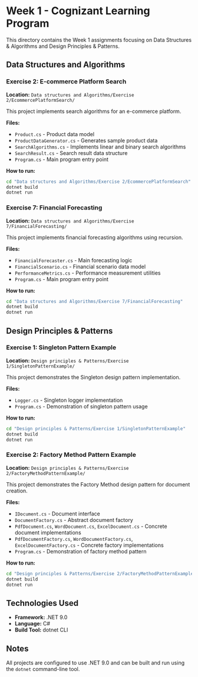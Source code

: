 # Week 1 - Cognizant Learning Program

This directory contains the Week 1 assignments focusing on Data Structures & Algorithms and Design Principles & Patterns.

## Data Structures and Algorithms

### Exercise 2: E-commerce Platform Search
**Location:** `Data structures and Algorithms/Exercise 2/EcommercePlatformSearch/`

This project implements search algorithms for an e-commerce platform.

**Files:**
- `Product.cs` - Product data model
- `ProductDataGenerator.cs` - Generates sample product data
- `SearchAlgorithms.cs` - Implements linear and binary search algorithms
- `SearchResult.cs` - Search result data structure
- `Program.cs` - Main program entry point

**How to run:**
```bash
cd "Data structures and Algorithms/Exercise 2/EcommercePlatformSearch"
dotnet build
dotnet run
```

### Exercise 7: Financial Forecasting
**Location:** `Data structures and Algorithms/Exercise 7/FinancialForecasting/`

This project implements financial forecasting algorithms using recursion.

**Files:**
- `FinancialForecaster.cs` - Main forecasting logic
- `FinancialScenario.cs` - Financial scenario data model
- `PerformanceMetrics.cs` - Performance measurement utilities
- `Program.cs` - Main program entry point

**How to run:**
```bash
cd "Data structures and Algorithms/Exercise 7/FinancialForecasting"
dotnet build
dotnet run
```

## Design Principles & Patterns

### Exercise 1: Singleton Pattern Example
**Location:** `Design principles & Patterns/Exercise 1/SingletonPatternExample/`

This project demonstrates the Singleton design pattern implementation.

**Files:**
- `Logger.cs` - Singleton logger implementation
- `Program.cs` - Demonstration of singleton pattern usage

**How to run:**
```bash
cd "Design principles & Patterns/Exercise 1/SingletonPatternExample"
dotnet build
dotnet run
```

### Exercise 2: Factory Method Pattern Example
**Location:** `Design principles & Patterns/Exercise 2/FactoryMethodPatternExample/`

This project demonstrates the Factory Method design pattern for document creation.

**Files:**
- `IDocument.cs` - Document interface
- `DocumentFactory.cs` - Abstract document factory
- `PdfDocument.cs`, `WordDocument.cs`, `ExcelDocument.cs` - Concrete document implementations
- `PdfDocumentFactory.cs`, `WordDocumentFactory.cs`, `ExcelDocumentFactory.cs` - Concrete factory implementations
- `Program.cs` - Demonstration of factory method pattern

**How to run:**
```bash
cd "Design principles & Patterns/Exercise 2/FactoryMethodPatternExample"
dotnet build
dotnet run
```

## Technologies Used

- **Framework:** .NET 9.0
- **Language:** C#
- **Build Tool:** dotnet CLI

## Notes

All projects are configured to use .NET 9.0 and can be built and run using the `dotnet` command-line tool.
